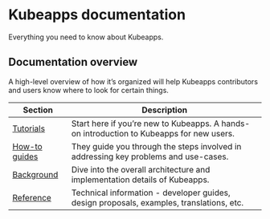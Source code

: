 # Kubeapps documentation

Everything you need to know about Kubeapps.

## Documentation overview

A high-level overview of how it’s organized will help Kubeapps contributors and users know where to look for certain things.

| Section                      | Description                                                                              |
| ---------------------------- | ---------------------------------------------------------------------------------------- |
| [Tutorials](./tutorials/)   | Start here if you’re new to Kubeapps. A hands-on introduction to Kubeapps for new users. |
| [How-to guides](./howto/)   | They guide you through the steps involved in addressing key problems and use-cases.      |
| [Background](./background/) | Dive into the overall architecture and implementation details of Kubeapps.               |
| [Reference](./reference/)   | Technical information - developer guides, design proposals, examples, translations, etc. |
